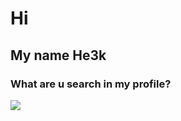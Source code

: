# Hi
## My name He3k
### What are u search in my profile?
![](https://github.com/He3k/Pictures/blob/master/Picture/oLhRj9jcqa4.jpg)

